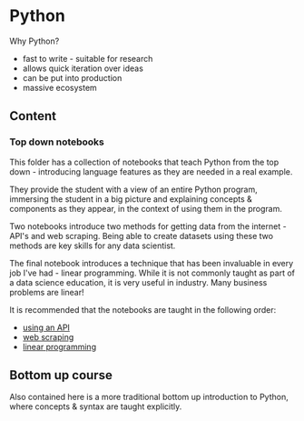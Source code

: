 # Python

Why Python?

- fast to write - suitable for research
- allows quick iteration over ideas
- can be put into production
- massive ecosystem

## Content

### Top down notebooks

This folder has a collection of notebooks that teach Python from the top down - introducing language features as they are needed in a real example.

They provide the student with a view of an entire Python program, immersing the student in a big picture and explaining concepts & components as they appear, in the context of using them in the program.

Two notebooks introduce two methods for getting data from the internet - API's and web scraping.  Being able to create datasets using these two methods are key skills for any data scientist.

The final notebook introduces a technique that has been invaluable in every job I've had - linear programming.  While it is not commonly taught as part of a data science education, it is very useful in industry.  Many business problems are linear!

It is recommended that the notebooks are taught in the following order:
- [using an API](https://github.com/ADGEfficiency/teaching-monolith/blob/master/python/using-an-api.ipynb)
- [web scraping](https://github.com/ADGEfficiency/teaching-monolith/blob/master/python/web-scraping.ipynb)
- [linear programming](https://github.com/ADGEfficiency/teaching-monolith/blob/master/python/web-scraping.ipynb)

## Bottom up course

Also contained here is a more traditional bottom up introduction to Python, where concepts & syntax are taught explicitly.
